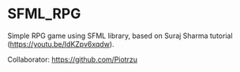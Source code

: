 # SFML_RPG
Simple RPG game using SFML library, based on Suraj Sharma tutorial (https://youtu.be/IdKZpv6xqdw).

Collaborator:
https://github.com/Piotrzu
